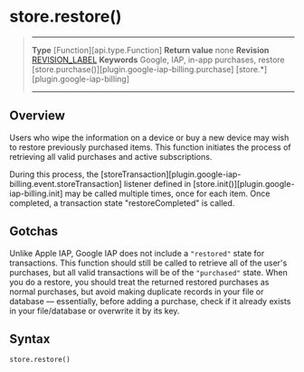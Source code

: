 
# store.restore()

> --------------------- ------------------------------------------------------------------------------------------
> __Type__              [Function][api.type.Function]
> __Return value__      none
> __Revision__          [REVISION_LABEL](REVISION_URL)
> __Keywords__          Google, IAP, in-app purchases, restore
>						[store.purchase()][plugin.google-iap-billing.purchase]
>						[store.*][plugin.google-iap-billing]
> --------------------- ------------------------------------------------------------------------------------------


## Overview

Users who wipe the information on a device or buy a new device may wish to restore previously purchased items. This function initiates the process of retrieving all valid purchases and active subscriptions.

During this process, the [storeTransaction][plugin.google-iap-billing.event.storeTransaction] listener defined in [store.init()][plugin.google-iap-billing.init] may be called multiple times, once for each item. Once completed, a transaction state "restoreCompleted" is called.



## Gotchas

Unlike Apple IAP, Google&nbsp;IAP does not include a `"restored"` state for transactions. This function should still be called to retrieve all of the user's purchases, but all valid transactions will be of the `"purchased"` state. When you do a restore, you should treat the returned restored purchases as normal purchases, but avoid making duplicate records in your file or database — essentially, before adding a purchase, check if it already exists in your file/database or overwrite it by its key.


## Syntax

	store.restore()
